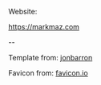 Website:

https://markmaz.com

--

Template from: [jonbarron](https://github.com/jonbarron/website/)

Favicon from: [favicon.io](https://favicon.io/)
